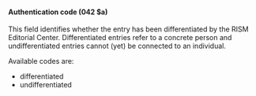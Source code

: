 #### Authentication code (042 $a)

This field identifies whether the entry has been differentiated by the RISM Editorial Center. Differentiated entries refer to a concrete person and undifferentiated entries cannot (yet) be connected to an individual.

Available codes are:

- differentiated
- undifferentiated